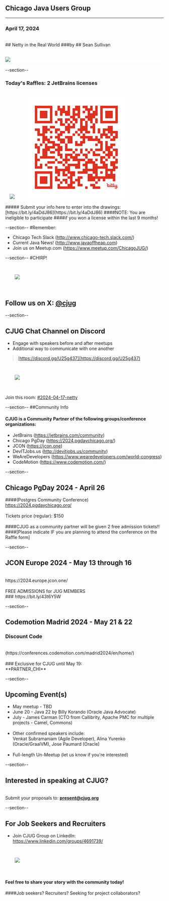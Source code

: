 ## Chicago Java Users Group
---

### April 17, 2024
<br/>
## Netty in the Real World
###by
## Sean Sullivan
<div style="background-color: white; margin-top: 30px;">
	<img src="images/cjug.gif" style="border: none; box-shadow: none;"/>
</div>


--section--
### Today's Raffles: 2 JetBrains licenses
<img src="images/JetBrains-2022-twitter.jpg" style="border:none; box-shadow:none; margin: 14px; background:white;"/>
<img src="images/CJUG-JB-raffle-QR.png" style="border:none; box-shadow:none; margin: 14px; background:white;"/>
<br/>
##### Submit your info here to enter into the drawings: [https://bit.ly/4aDdJ86](https://bit.ly/4aDdJ86)
####NOTE: You are ineligible to participate
####if you won a license within the last 9 months!

--section--
#Remember:
 * Chicago Tech Slack (http://www.chicago-tech.slack.com/)
 * Current Java News! (http://www.javaoffheap.com)
 * Join us on Meetup.com (https://www.meetup.com/ChicagoJUG/)

--section--
#CHIRP!
<br/>

<img src="images/twitterBird.png" style="border:none; box-shadow:none; margin: 30px; background:white;"/>

## Follow us on X: <u>[@cjug](https://twitter.com/cjug)</u>

--section--
## CJUG Chat Channel on Discord 
* Engage with speakers before and after meetups
* Additional way to communicate with one another

>[https://discord.gg/U25g437](https://discord.gg/U25g437)

<img src="images/cjug-discord-qrcode.png" style="border:none; box-shadow:none; margin: 30px; background:white;"/>

Join this room: [#2024-04-17-netty](https://discord.gg/mc4Dp37x)

--section--
##Community Info
<br/>
#### CJUG is a Community Partner of the following groups/conference organizations:

* JetBrains (https://jetbrains.com/community)
* Chicago PgDay (https://2024.pgdaychicago.org/)
* JCON (https://jcon.one)
* DevITJobs.us (http://devitjobs.us/community)
* WeAreDevelopers (https://www.wearedevelopers.com/world-congress)
* CodeMotion (https://www.codemotion.com/)

--section--
## Chicago PgDay 2024 - April 26
####(Postgres Community Conference)
<br/>
https://2024.pgdaychicago.org/
<br/><br/>
Tickets price (regular):  $150
<br/><br/>
####CJUG as a community partner will be given 2 free admission tickets!!
####[Please indicate IF you are planning to attend the conference on the Raffle form]

--section--
## JCON Europe 2024 - May 13 through 16
<br/>
https://2024.europe.jcon.one/
<br/><br/>
FREE ADMISSIONS for JUG MEMBERS 
<br/>
### https://bit.ly/43t6Y5W

--section--
## Codemotion Madrid 2024 - May 21 & 22
### Discount Code
<br/>
(https://conferences.codemotion.com/madrid2024/en/home/)
<br/><br/>
### Exclusive for CJUG until May 19:  
<br/>
**PARTNER_CHI**

--section--
## Upcoming Event(s)
* May meetup - TBD
* June 20 - Java 22 by Billy Korando (Oracle Java Advocate)
* July - James Carman (CTO from Callibrity, Apache PMC for multiple projects - Camel, Commons)
<br/><br/>
* Other confirmed speakers include: <br/>Venkat Subramaniam (Agile Developer), Alina Yurenko (Oracle/GraalVM), Jose Paumard (Oracle)
<br/><br/>
* Full-length Un-Meetup (let us know if you're interested)

--section--
## Interested in speaking at CJUG? 
<br/>Submit your proposals to: **present@cjug.org**<br/>

--section--

## For Job Seekers and Recruiters

* Join CJUG Group on LinkedIn:<br/>
 https://www.linkedin.com/groups/4691739/

<img src="images/cjug-linkedinGroup-qrcode.png" style="border:none; box-shadow:none; margin: 30px; background:white;"/>

#### Feel free to share your story with the community today!
####Job seekers? Recruiters? Seeking for project collaborators? 


